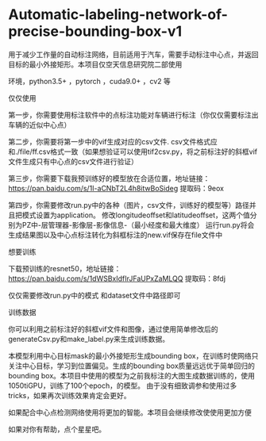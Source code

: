 # Automatic-labeling-network-of-precise-bounding-box-v1


用于减少工作量的自动标注网络，目前适用于汽车，需要手动标注中心点，并返回目标的最小外接矩形。本项目仅空天信息研究院二部使用

环境，python3.5+ ，pytorch ，cuda9.0+ ，cv2 等


仅仅使用

第一步，你需要使用标注软件中的点标注功能对车辆进行标注（你仅仅需要标注出车辆的近似中心点）

第二步，你需要将第一步中的vif生成对应的csv文件. csv文件格式应和./file/ff.csv格式一致（如果想验证可以使用tif2csv.py，将之前标注好的斜框vif文件生成只有中心点的csv文件进行验证）

第三步，你需要下载我预训练好的模型放在合适位置，地址链接：https://pan.baidu.com/s/1I-aCNbT2L4h8itwBoSideg   提取码：9eox

第四步，你需要修改run.py中的各种（图片，csv文件，训练好的模型等）路径并且把模式设置为application。
修改longitudeoffset和latitudeoffset，这两个值分别为PZ中-层管理器-影像层-影像信息-（最小经度和最大维度）
运行run.py将会生成结果图以及中心点标注转化为斜框标注的new.vif保存在file文件中


想要训练

下载预训练的resnet50，地址链接：https://pan.baidu.com/s/1dWSBxIdfIrJFaUPxZaMLQQ 提取码：8fdj

仅仅需要修改run.py中的模式 和dataset文件中路径即可



训练数据

你可以利用之前标注好的斜框vif文件和图像，通过使用简单修改后的generateCsv.py和make_label.py来生成训练数据。



本模型利用中心目标mask的最小外接矩形生成bounding box，在训练时使网络只关注中心目标，学习到位置偏见。生成的bounding box质量远远优于简单回归的bounding box。本项目中使用的模型为之前我标注的大图生成数据训练的，使用1050tiGPU，训练了100个epoch，的模型。 由于没有细致调参和使用过多tricks，如果再次训练效果肯定会更好。

如果配合中心点检测网络使用将更加的智能。本项目会继续修改使使用更加方便


如果对你有帮助，点个星星吧。
